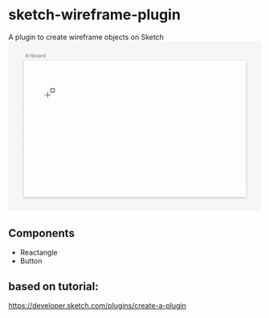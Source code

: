 # sketch-wireframe-plugin
A plugin to create wireframe objects on Sketch
![Alt Text](gif.gif)

## Components
* Reactangle
* Button

## based on tutorial:
https://developer.sketch.com/plugins/create-a-plugin


<!-- @import "[TOC]" {cmd="toc" depthFrom=1 depthTo=6 orderedList=false} -->
